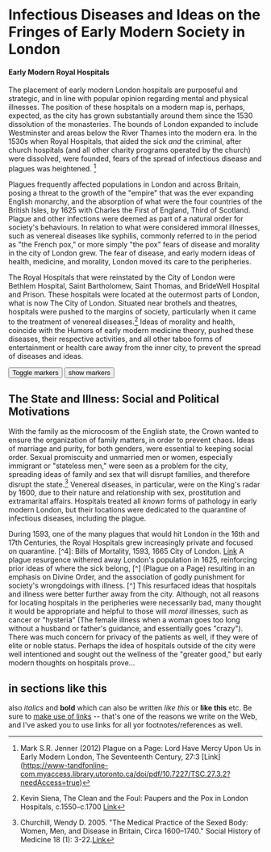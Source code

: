 
# Infectious Diseases and Ideas on the Fringes of Early Modern Society in London
#### Early Modern Royal Hospitals

The placement of early modern London hospitals are purposeful and strategic, and in line with popular opinion
regarding mental and physical illnesses. The position of these hospitals on a modern map is, perhaps, expected,
as the city has grown substantially around them since the 1530 dissolution of the monasteries. The bounds of
London expanded to include Westminster and areas below the River Thames into the modern era. In the 1530s when
Royal Hospitals, that aided the sick *and*  the criminal, after church hospitals (and all other charity programs
operated by the church) were dissolved, were founded, fears of the spread of infectious disease and plagues was
heightened. [^1]


Plagues frequently affected populations in London and across Britain, posing a threat to the growth of the "empire" that was the ever expanding English monarchy, and the absorption of what were the four countries of the British Isles, by 1625 with Charles the First of England, Third of Scotland. Plague and other infections were deemed as part of a natural order for society's behaviours. In relation to what were considered immoral illnesses, such as venereal diseases like syphilis,
commonly referred to in the period as "the French pox," or more simply "the pox" fears of disease and morality in the city of London grew. The fear of disease,
and early modern ideas of health, medicine, and morality, London moved its care to the peripheries.

The Royal Hospitals that were reinstated by the City of London were Bethlem Hospital, Saint Bartholomew, Saint Thomas, and BrideWell Hospital and Prison. These hospitals
were located at the outermost parts of London, what is now The City of London.
Situated near brothels and theatres, hospitals were pushed to the margins of society,
particularly when it came to the treatment of venereal diseases.[^2] Ideas of morality and health, coincide with the Humors of early modern medicine theory, pushed these diseases, their respective activities, and all other taboo forms of entertainment or health care away from the inner city, to prevent the spread of diseases and ideas.

[^1]: Mark S.R. Jenner (2012) Plague on a Page: Lord Have Mercy Upon Us in
Early Modern London, The Seventeenth Century, 27:3 [Link] (https://www-tandfonline-com.myaccess.library.utoronto.ca/doi/pdf/10.7227/TSC.27.3.2?needAccess=true)
[^2]:Kevin Siena, The Clean and the Foul: Paupers and the
Pox in London Hospitals, c.1550–c.1700 [Link](https://portal.utoronto.ca/bbcswebdav/pid-6154566-dt-content-rid-39388825_2/courses/Fall-2017-HIS368H1-F-LEC0101/Siena%20-%20Paupers%20and%20the%20Pox%20in%20London%20Hospitals%2C%201550-1700.pdf)

<div class="markers">
  <!-- these buttons hide/show all the markers  -->
  <!-- to hide/show blue or red markers instead, change my_markers below to blue_markers
       to red_markers.  If you have defined your own color (or other) arrays, use those instead -->
  <button onclick="toggleMarkers(my_markers, my_map)" class="rounded" id="hide">Toggle markers</button>
  <button onclick="showMarkers(my_markers, my_map)" id="show"> show markers</button>
</div>
  <div id="mapcontainer">
    <div id="map_canvas"></div>
  </div>
  <div id="map_legend"></div>
</div>

## The State and Illness: Social and Political Motivations
With the family as the microcosm of the English state, the Crown wanted to ensure the organization of family matters, in order to prevent chaos. Ideas of marriage and purity, for both genders, were essential to keeping social order. Sexual promiscuity and unmarried men or women, especially immigrant or "stateless men," were seen as a problem for the city, spreading ideas of family and sex that will disrupt families, and therefore disrupt the state.[^3] Venereal diseases, in particular, were on the King's radar by 1600, due to their nature and relationship with sex, prostitution and extramarital affairs. Hospitals treated all *known*  forms of pathology in early modern London, but their locations were dedicated to the quarantine of infectious diseases, including the plague.   

[^3]: Churchill, Wendy D. 2005. "The Medical Practice of the Sexed Body: Women, Men, and Disease in Britain, Circa 1600–1740." Social History of Medicine 18 (1): 3-22.[Link](https://portal.utoronto.ca/bbcswebdav/pid-6154566-dt-content-rid-39388836_2/courses/Fall-2017-HIS368H1-F-LEC0101/Churchill%20-%20The%20Medical%20Practice%20of%20the%20Sexed%20Body%20in%20Britain%201600-1740.pdf)

During 1593, one of the many plagues that would hit London in the 16th and 17th Centuries, the Royal Hospitals grew increasingly private and focused on quarantine. [^4]: Bills of Mortality, 1593, 1665 City of London. [Link](https://portal.utoronto.ca/bbcswebdav/pid-6154566-dt-content-rid-39397251_2/courses/Fall-2017-HIS368H1-F-LEC0101/Bills%20of%20Mortality%2C%201593%20and%201665%20.pdf)
A plague resurgence withered away London's population in 1625, reinforcing prior ideas of where the sick belong, [^] (Plague on a Page) resulting in an emphasis on Divine Order, and the association of godly punishment for society's wrongdoings with illness. [^] This resurfaced ideas that hospitals and illness were better further away from the city. Although, not all reasons for locating hospitals in the peripheries were necessarily bad, many thought it would be appropriate and helpful to those will *moral* illnesses, such as cancer or "hysteria" (The female illness when a woman goes too long without a husband or father's guidance, and essentially goes "crazy"). There was much concern for privacy of the patients as well, if they were of elite or noble status. Perhaps the idea of hospitals outside of the city were well intentioned and sought out the wellness of the "greater good," but early modern thoughts on hospitals prove...  


## in sections like this
also _italics_ and __bold__ which can also be written *like this* or **like this**
etc. Be sure to [make use of links](http://digital.hackinghistory.ca) -- that's one of the reasons we write on the Web, and I've asked you to use links for all yor footnotes/references as well.  
